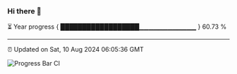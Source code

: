### Hi there 👋

⏳ Year progress { ██████████████████▁▁▁▁▁▁▁▁▁▁▁▁ } 60.73 %

---

⏰ Updated on Sat, 10 Aug 2024 06:05:36 GMT

![Progress Bar CI](https://github.com/liununu/liununu/workflows/Progress%20Bar%20CI/badge.svg)
